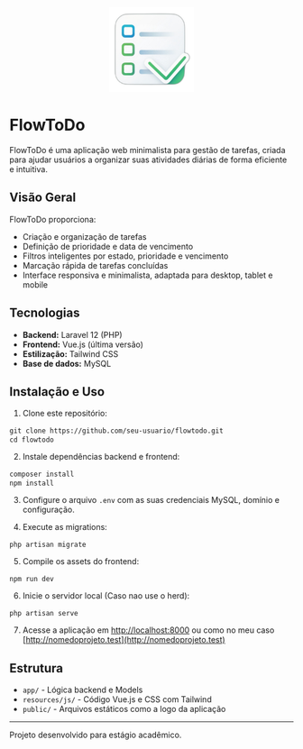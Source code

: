 <p align="center">
  <img src="public/logo.png" alt="FlowToDo Logo" width="150" />
</p>

# FlowToDo

FlowToDo é uma aplicação web minimalista para gestão de tarefas, criada para ajudar usuários a organizar suas atividades diárias de forma eficiente e intuitiva.

## Visão Geral

FlowToDo proporciona:
- Criação e organização de tarefas
- Definição de prioridade e data de vencimento
- Filtros inteligentes por estado, prioridade e vencimento
- Marcação rápida de tarefas concluídas
- Interface responsiva e minimalista, adaptada para desktop, tablet e mobile

## Tecnologias

- **Backend:** Laravel 12 (PHP)
- **Frontend:** Vue.js (última versão)
- **Estilização:** Tailwind CSS
- **Base de dados:** MySQL

## Instalação e Uso

1. Clone este repositório:

```
git clone https://github.com/seu-usuario/flowtodo.git
cd flowtodo
```


2. Instale dependências backend e frontend:

```
composer install
npm install
```

3. Configure o arquivo `.env` com as suas credenciais MySQL, domínio e configuração.

4. Execute as migrations:

```
php artisan migrate
```

5. Compile os assets do frontend:

```
npm run dev
```

6. Inicie o servidor local (Caso nao use o herd):

```
php artisan serve
```


7. Acesse a aplicação em [http://localhost:8000](http://localhost:8000) ou como no meu caso [http://nomedoprojeto.test](http://nomedoprojeto.test)

## Estrutura

- `app/` - Lógica backend e Models
- `resources/js/` - Código Vue.js e CSS com Tailwind
- `public/` - Arquivos estáticos como a logo da aplicação

---

Projeto desenvolvido para estágio acadêmico.

